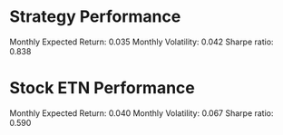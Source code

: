 # Strategy Performance
Monthly Expected Return: 0.035
Monthly Volatility: 0.042
Sharpe ratio: 0.838
# Stock ETN Performance
Monthly Expected Return: 0.040
Monthly Volatility: 0.067
Sharpe ratio: 0.590
